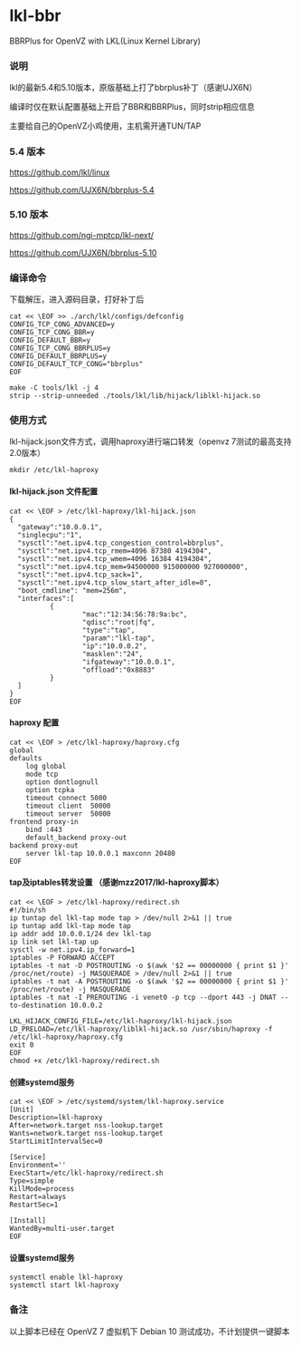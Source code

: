 # lkl-bbr
BBRPlus for OpenVZ with LKL(Linux Kernel Library)

### 说明
lkl的最新5.4和5.10版本，原版基础上打了bbrplus补丁（感谢UJX6N）

编译时仅在默认配置基础上开启了BBR和BBRPlus，同时strip相应信息

主要给自己的OpenVZ小鸡使用，主机需开通TUN/TAP

### 5.4 版本
https://github.com/lkl/linux

https://github.com/UJX6N/bbrplus-5.4

### 5.10 版本
https://github.com/ngi-mptcp/lkl-next/

https://github.com/UJX6N/bbrplus-5.10


### 编译命令
下载解压，进入源码目录，打好补丁后

```
cat << \EOF >> ./arch/lkl/configs/defconfig
CONFIG_TCP_CONG_ADVANCED=y
CONFIG_TCP_CONG_BBR=y
CONFIG_DEFAULT_BBR=y
CONFIG_TCP_CONG_BBRPLUS=y
CONFIG_DEFAULT_BBRPLUS=y
CONFIG_DEFAULT_TCP_CONG="bbrplus"
EOF
```

```
make -C tools/lkl -j 4
strip --strip-unneeded ./tools/lkl/lib/hijack/liblkl-hijack.so
```

### 使用方式
lkl-hijack.json文件方式，调用haproxy进行端口转发（openvz 7测试的最高支持2.0版本）

```
mkdir /etc/lkl-haproxy
```

#### lkl-hijack.json 文件配置
```
cat << \EOF > /etc/lkl-haproxy/lkl-hijack.json
{
  "gateway":"10.0.0.1",
  "singlecpu":"1",
  "sysctl":"net.ipv4.tcp_congestion_control=bbrplus",
  "sysctl":"net.ipv4.tcp_rmem=4096 87380 4194304",
  "sysctl":"net.ipv4.tcp_wmem=4096 16384 4194304",
  "sysctl":"net.ipv4.tcp_mem=94500000 915000000 927000000",
  "sysctl":"net.ipv4.tcp_sack=1",
  "sysctl":"net.ipv4.tcp_slow_start_after_idle=0",
  "boot_cmdline": "mem=256m",
  "interfaces":[
          {
                  "mac":"12:34:56:78:9a:bc",
                  "qdisc":"root|fq",
                  "type":"tap",
                  "param":"lkl-tap",
                  "ip":"10.0.0.2",
                  "masklen":"24",
                  "ifgateway":"10.0.0.1",
                  "offload":"0x8883"
          }
  ]
}
EOF
```

#### haproxy 配置
```
cat << \EOF > /etc/lkl-haproxy/haproxy.cfg
global
defaults
    log global
    mode tcp
    option dontlognull
    option tcpka
    timeout connect 5000
    timeout client  50000
    timeout server  50000
frontend proxy-in
    bind :443
    default_backend proxy-out
backend proxy-out
    server lkl-tap 10.0.0.1 maxconn 20480
EOF
```

#### tap及iptables转发设置 （感谢mzz2017/lkl-haproxy脚本）
```
cat << \EOF > /etc/lkl-haproxy/redirect.sh
#!/bin/sh
ip tuntap del lkl-tap mode tap > /dev/null 2>&1 || true
ip tuntap add lkl-tap mode tap
ip addr add 10.0.0.1/24 dev lkl-tap
ip link set lkl-tap up
sysctl -w net.ipv4.ip_forward=1
iptables -P FORWARD ACCEPT
iptables -t nat -D POSTROUTING -o $(awk '$2 == 00000000 { print $1 }' /proc/net/route) -j MASQUERADE > /dev/null 2>&1 || true
iptables -t nat -A POSTROUTING -o $(awk '$2 == 00000000 { print $1 }' /proc/net/route) -j MASQUERADE
iptables -t nat -I PREROUTING -i venet0 -p tcp --dport 443 -j DNAT --to-destination 10.0.0.2

LKL_HIJACK_CONFIG_FILE=/etc/lkl-haproxy/lkl-hijack.json LD_PRELOAD=/etc/lkl-haproxy/liblkl-hijack.so /usr/sbin/haproxy -f /etc/lkl-haproxy/haproxy.cfg
exit 0
EOF
chmod +x /etc/lkl-haproxy/redirect.sh
```

#### 创建systemd服务
```
cat << \EOF > /etc/systemd/system/lkl-haproxy.service
[Unit]
Description=lkl-haproxy
After=network.target nss-lookup.target
Wants=network.target nss-lookup.target
StartLimitIntervalSec=0

[Service]
Environment=''
ExecStart=/etc/lkl-haproxy/redirect.sh
Type=simple
KillMode=process
Restart=always
RestartSec=1

[Install]
WantedBy=multi-user.target
EOF
```

#### 设置systemd服务
```
systemctl enable lkl-haproxy
systemctl start lkl-haproxy
```

### 备注
以上脚本已经在 OpenVZ 7 虚拟机下 Debian 10 测试成功，不计划提供一键脚本
